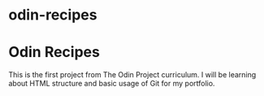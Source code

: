 # odin-recipes
# Odin Recipes

This is the first project from The Odin Project curriculum. I will be 
learning about HTML structure and basic usage of Git for my portfolio. 
